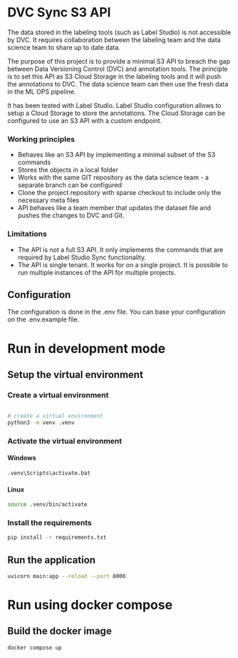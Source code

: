 # DVC Sync S3 API

The data stored in the labeling tools (such as Label Studio) is not accessible by DVC. It requires collaboration between the labeling team and the data science team to share up to date data.

The purpose of this project is to provide a minimal S3 API to breach the gap between Data Versioning Control (DVC) and annotation tools. The principle is to set this API as S3 Cloud Storage in the labeling tools and it will push the annotations to DVC. The data science team can then use the fresh data in the ML OPS pipeline.

It has been tested with Label Studio. Label Studio configuration allows to setup a Cloud Storage to store the annotations. The Cloud Storage can be configured to use an S3 API with a custom endpoint.

### Working principles
- Behaves like an S3 API by implementing a minimal subset of the S3 commands
- Stores the objects in a local folder
- Works with the same GIT repository as the data science team - a separate branch can be configured 
- Clone the project repository with sparse checkout to include only the necessary meta files
- API behaves like a team member that updates the dataset file and pushes the changes to DVC and Git.  

### Limitations
- The API is not a full S3 API. It only implements the commands that are required by Label Studio Sync functionality.
- The API is single tenant. It works for on a single project. It is possible to run multiple instances of the API for multiple projects. 


## Configuration

The configuration is done in the .env file. You can base your configuration on the .env.example file.

# Run in development mode

## Setup the virtual environment

### Create a virtual environment
```bash

# create a virtual environment
python3 -m venv .venv
```

### Activate the virtual environment

#### Windows

```bash
.venv\Scripts\activate.bat
```
#### Linux

```bash
source .venv/bin/activate
```

### Install the requirements

```bash
pip install -r requirements.txt
```

## Run the application

```bash
uvicorn main:app --reload --port 8000
```

# Run using docker compose

## Build the docker image

```bash
docker compose up
```



